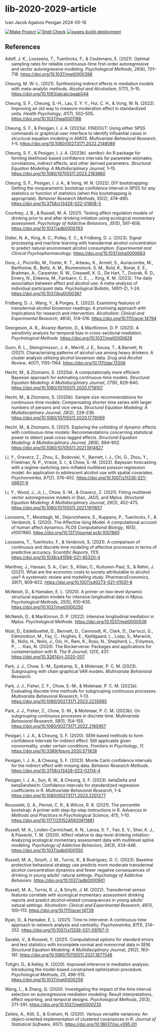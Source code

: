 lib-2020-2029-article
================
Ivan Jacob Agaloos Pesigan
2024-05-16

<!-- README.md is generated from .setup/readme/README.Rmd. Please edit that file -->
<!-- badges: start -->

[![Make
Project](https://github.com/ijapesigan/lib-2020-2029-article/actions/workflows/make.yml/badge.svg)](https://github.com/ijapesigan/lib-2020-2029-article/actions/workflows/make.yml)
[![Shell
Check](https://github.com/ijapesigan/lib-2020-2029-article/actions/workflows/shellcheck.yml/badge.svg)](https://github.com/ijapesigan/lib-2020-2029-article/actions/workflows/shellcheck.yml)
[![pages-build-deployment](https://github.com/ijapesigan/lib-2020-2029-article/actions/workflows/pages/pages-build-deployment/badge.svg)](https://github.com/ijapesigan/lib-2020-2029-article/actions/workflows/pages/pages-build-deployment)
<!-- badges: end -->

## References

<div id="refs" class="references csl-bib-body hanging-indent"
entry-spacing="0" line-spacing="2">

<div id="ref-Adolf-Loossens-Tuerlinckx-etal-2021" class="csl-entry">

Adolf, J. K., Loossens, T., Tuerlinckx, F., & Ceulemans, E. (2021).
Optimal sampling rates for reliable continuous-time first-order
autoregressive and vector autoregressive modeling. *Psychological
Methods*, *26*(6), 701–718. <https://doi.org/10.1037/met0000398>

</div>

<div id="ref-Cheung-2021" class="csl-entry">

Cheung, M. W.-L. (2021). Synthesizing indirect effects in mediation
models with meta-analytic methods. *Alcohol and Alcoholism*, *57*(1),
5–15. <https://doi.org/10.1093/alcalc/agab044>

</div>

<div id="ref-Cheung-Cheung-Lau-etal-2022" class="csl-entry">

Cheung, S. F., Cheung, S.-H., Lau, E. Y. Y., Hui, C. H., & Vong, W. N.
(2022). Improving an old way to measure moderation effect in
standardized units. *Health Psychology*, *41*(7), 502–505.
<https://doi.org/10.1037/hea0001188>

</div>

<div id="ref-Cheung-Pesigan-2023a" class="csl-entry">

Cheung, S. F., & Pesigan, I. J. A. (2023a). FINDOUT: Using either SPSS
commands or graphical user interface to identify influential cases in
structural equation modeling in AMOS. *Multivariate Behavioral
Research*, 1–5. <https://doi.org/10.1080/00273171.2022.2148089>

</div>

<div id="ref-Cheung-Pesigan-2023b" class="csl-entry">

Cheung, S. F., & Pesigan, I. J. A. (2023b).
<span class="nocase">semlbci</span>: An R package for forming
likelihood-based confidence intervals for parameter estimates,
correlations, indirect effects, and other derived parameters.
*Structural Equation Modeling: A Multidisciplinary Journal*, 1–15.
<https://doi.org/10.1080/10705511.2023.2183860>

</div>

<div id="ref-Cheung-Pesigan-Vong-2022" class="csl-entry">

Cheung, S. F., Pesigan, I. J. A., & Vong, W. N. (2022). DIY
bootstrapping: Getting the nonparametric bootstrap confidence interval
in SPSS for any statistics or function of statistics (when this
bootstrapping is appropriate). *Behavior Research Methods*, *55*(2),
474–490. <https://doi.org/10.3758/s13428-022-01808-5>

</div>

<div id="ref-Courtney-Russell-2021" class="csl-entry">

Courtney, J. B., & Russell, M. A. (2021). Testing affect regulation
models of drinking prior to and after drinking initiation using
ecological momentary assessment. *Psychology of Addictive Behaviors*,
*35*(5), 597–608. <https://doi.org/10.1037/adb0000763>

</div>

<div id="ref-Didier-King-Polley-etal-2023" class="csl-entry">

Didier, N. A., King, A. C., Polley, E. C., & Fridberg, D. J. (2023).
Signal processing and machine learning with transdermal alcohol
concentration to predict natural environment alcohol consumption.
*Experimental and Clinical Psychopharmacology*.
<https://doi.org/10.1037/pha0000683>

</div>

<div id="ref-Dora-Piccirillo-Foster-etal-2023" class="csl-entry">

Dora, J., Piccirillo, M., Foster, K. T., Arbeau, K., Armeli, S.,
Auriacombe, M., Bartholow, B., Beltz, A. M., Blumenstock, S. M., Bold,
K., Bonar, E. E., Braitman, A., Carpenter, R. W., Creswell, K. G., De
Hart, T., Dvorak, R. D., Emery, N., Enkema, M., Fairbairn, C. E., …
King, K. M. (2023). The daily association between affect and alcohol
use: A meta-analysis of individual participant data. *Psychological
Bulletin*, *149*(1–2), 1–24. <https://doi.org/10.1037/bul0000387>

</div>

<div id="ref-Fridberg-Wang-Porges-2022" class="csl-entry">

Fridberg, D. J., Wang, Y., & Porges, E. (2022). Examining features of
transdermal alcohol biosensor readings: A promising approach with
implications for research and intervention. *Alcoholism: Clinical and
Experimental Research*, *46*(4), 514–516.
<https://doi.org/10.1111/acer.14794>

</div>

<div id="ref-Georgeson-AlvarezBartolo-MacKinnon-2023" class="csl-entry">

Georgeson, A. R., Alvarez-Bartolo, D., & MacKinnon, D. P. (2023). A
sensitivity analysis for temporal bias in cross-sectional mediation.
*Psychological Methods*. <https://doi.org/10.1037/met0000628>

</div>

<div id="ref-Gunn-Steingrimsson-Merrill-etal-2021" class="csl-entry">

Gunn, R. L., Steingrimsson, J. A., Merrill, J. E., Souza, T., & Barnett,
N. (2021). Characterising patterns of alcohol use among heavy drinkers:
A cluster analysis utilising alcohol biosensor data. *Drug and Alcohol
Review*, *40*(7), 1155–1164. <https://doi.org/10.1111/dar.13306>

</div>

<div id="ref-Hecht-Zitzmann-2020a" class="csl-entry">

Hecht, M., & Zitzmann, S. (2020a). A computationally more efficient
Bayesian approach for estimating continuous-time models. *Structural
Equation Modeling: A Multidisciplinary Journal*, *27*(6), 829–840.
<https://doi.org/10.1080/10705511.2020.1719107>

</div>

<div id="ref-Hecht-Zitzmann-2020b" class="csl-entry">

Hecht, M., & Zitzmann, S. (2020b). Sample size recommendations for
continuous-time models: Compensating shorter time series with larger
numbers of persons and vice versa. *Structural Equation Modeling: A
Multidisciplinary Journal*, *28*(2), 229–236.
<https://doi.org/10.1080/10705511.2020.1779069>

</div>

<div id="ref-Hecht-Zitzmann-2021" class="csl-entry">

Hecht, M., & Zitzmann, S. (2021). Exploring the unfolding of dynamic
effects with continuous-time models: Recommendations concerning
statistical power to detect peak cross-lagged effects. *Structural
Equation Modeling: A Multidisciplinary Journal*, *28*(6), 894–902.
<https://doi.org/10.1080/10705511.2021.1914627>

</div>

<div id="ref-Li-Oravecz-Zhou-etal-2022" class="csl-entry">

Li, Y., Oravecz, Z., Zhou, S., Bodovski, Y., Barnett, I. J., Chi, G.,
Zhou, Y., Friedman, N. P., Vrieze, S. I., & Chow, S.-M. (2022). Bayesian
forecasting with a regime-switching zero-inflated multilevel poisson
regression model: An application to adolescent alcohol use with spatial
covariates. *Psychometrika*, *87*(2), 376–402.
<https://doi.org/10.1007/s11336-021-09831-9>

</div>

<div id="ref-Li-Wood-Ji-etal-2021" class="csl-entry">

Li, Y., Wood, J., Ji, L., Chow, S.-M., & Oravecz, Z. (2021). Fitting
multilevel vector autoregressive models in Stan, JAGS, and Mplus.
*Structural Equation Modeling: A Multidisciplinary Journal*, *29*(3),
452–475. <https://doi.org/10.1080/10705511.2021.1911657>

</div>

<div id="ref-Loossens-Mestdagh-Dejonckheere-etal-2020"
class="csl-entry">

Loossens, T., Mestdagh, M., Dejonckheere, E., Kuppens, P., Tuerlinckx,
F., & Verdonck, S. (2020). The Affective Ising Model: A computational
account of human affect dynamics. *PLOS Computational Biology*, *16*(5),
e1007860. <https://doi.org/10.1371/journal.pcbi.1007860>

</div>

<div id="ref-Loossens-Tuerlinckx-Verdonck-2021" class="csl-entry">

Loossens, T., Tuerlinckx, F., & Verdonck, S. (2021). A comparison of
continuous and discrete time modeling of affective processes in terms of
predictive accuracy. *Scientific Reports*, *11*(1).
<https://doi.org/10.1038/s41598-021-85320-4>

</div>

<div id="ref-Manthey-Hassan-Carr-etal-2021" class="csl-entry">

Manthey, J., Hassan, S. A., Carr, S., Kilian, C., Kuitunen-Paul, S., &
Rehm, J. (2021). What are the economic costs to society attributable to
alcohol use? A systematic review and modelling study.
*PharmacoEconomics*, *39*(7), 809–822.
<https://doi.org/10.1007/s40273-021-01031-8>

</div>

<div id="ref-McNeish-Hamaker-2020" class="csl-entry">

McNeish, D., & Hamaker, E. L. (2020). A primer on two-level dynamic
structural equation models for intensive longitudinal data in Mplus.
*Psychological Methods*, *25*(5), 610–635.
<https://doi.org/10.1037/met0000250>

</div>

<div id="ref-McNeish-MacKinnon-2022" class="csl-entry">

McNeish, D., & MacKinnon, D. P. (2022). Intensive longitudinal mediation
in Mplus. *Psychological Methods*. <https://doi.org/10.1037/met0000536>

</div>

<div id="ref-Nust-Eddelbuettel-Bennett-etal-2020" class="csl-entry">

Nüst, D., Eddelbuettel, D., Bennett, D., Cannoodt, R., Clark, D.,
Dar’oczi, G., Edmondson, M., Fay, C., Hughes, E., Kjeldgaard, L., Lopp,
S., Marwick, B., Nolis, H., Nolis, J., Ooi, H., Ram, K., Ross, N.,
Shepherd, L., S’olymos, P., … Xiao, N. (2020). The Rockerverse: Packages
and applications for containerisation with R. *The R Journal*, *12*(1),
437. <https://doi.org/10.32614/rj-2020-007>

</div>

<div id="ref-Park-Chow-Epskamp-etal-2023" class="csl-entry">

Park, J. J., Chow, S.-M., Epskamp, S., & Molenaar, P. C. M. (2023).
Subgrouping with chain graphical VAR models. *Multivariate Behavioral
Research*.

</div>

<div id="ref-Park-Fisher-Chow-etal-2023b" class="csl-entry">

Park, J. J., Fisher, Z. F., Chow, S.-M., & Molenaar, P. C. M. (2023a).
Evaluating discrete time methods for subgrouping continuous processes.
*Multivariate Behavioral Research*, 1–13.
<https://doi.org/10.1080/00273171.2023.2235685>

</div>

<div id="ref-Park-Fisher-Chow-etal-2023a" class="csl-entry">

Park, J. J., Fisher, Z., Chow, S.-M., & Molenaar, P. C. M. (2023b). On
subgrouping continuous processes in discrete time. *Multivariate
Behavioral Research*, *58*(1), 154–155.
<https://doi.org/10.1080/00273171.2022.2160957>

</div>

<div id="ref-Pesigan-Cheung-2020" class="csl-entry">

Pesigan, I. J. A., & Cheung, S. F. (2020). SEM-based methods to form
confidence intervals for indirect effect: Still applicable given
nonnormality, under certain conditions. *Frontiers in Psychology*, *11*.
<https://doi.org/10.3389/fpsyg.2020.571928>

</div>

<div id="ref-Pesigan-Cheung-2023" class="csl-entry">

Pesigan, I. J. A., & Cheung, S. F. (2023). Monte Carlo confidence
intervals for the indirect effect with missing data. *Behavior Research
Methods*. <https://doi.org/10.3758/s13428-023-02114-4>

</div>

<div id="ref-Pesigan-Sun-Cheung-2023" class="csl-entry">

Pesigan, I. J. A., Sun, R. W., & Cheung, S. F. (2023).
<span class="nocase">betaDelta</span> and
<span class="nocase">betaSandwich</span>: Confidence intervals for
standardized regression coefficients in R. *Multivariate Behavioral
Research*, 1–4. <https://doi.org/10.1080/00273171.2023.2201277>

</div>

<div id="ref-Rousselet-Pernet-Wilcox-2021" class="csl-entry">

Rousselet, G. A., Pernet, C. R., & Wilcox, R. R. (2021). The percentile
bootstrap: A primer with step-by-step instructions in R. *Advances in
Methods and Practices in Psychological Science*, *4*(1), 1–10.
<https://doi.org/10.1177/2515245920911881>

</div>

<div id="ref-Russell-LindenCarmichael-Lanza-etal-2020"
class="csl-entry">

Russell, M. A., Linden-Carmichael, A. N., Lanza, S. T., Fair, E. V.,
Sher, K. J., & Piasecki, T. M. (2020). Affect relative to day-level
drinking initiation: Analyzing ecological momentary assessment data with
multilevel spline modeling. *Psychology of Addictive Behaviors*,
*34*(3), 434–446. <https://doi.org/10.1037/adb0000550>

</div>

<div id="ref-Russell-Smyth-Turrisi-Rodriguez-2023" class="csl-entry">

Russell, M. A., Smyth, J. M., Turrisi, R., & Rodriguez, G. C. (2023).
Baseline protective behavioral strategy use predicts more moderate
transdermal alcohol concentration dynamics and fewer negative
consequences of drinking in young adults’ natural settings. *Psychology
of Addictive Behaviors*. <https://doi.org/10.1037/adb0000941>

</div>

<div id="ref-Russell-Turrisi-Smyth-2022" class="csl-entry">

Russell, M. A., Turrisi, R. J., & Smyth, J. M. (2022). Transdermal
sensor features correlate with ecological momentary assessment drinking
reports and predict alcohol‐related consequences in young adults’
natural settings. *Alcoholism: Clinical and Experimental Research*,
*46*(1), 100–113. <https://doi.org/10.1111/acer.14739>

</div>

<div id="ref-Ryan-Hamaker-2021" class="csl-entry">

Ryan, O., & Hamaker, E. L. (2021). Time to intervene: A continuous-time
approach to network analysis and centrality. *Psychometrika*, *87*(1),
214–252. <https://doi.org/10.1007/s11336-021-09767-0>

</div>

<div id="ref-Savalei-Rosseel-2021" class="csl-entry">

Savalei, V., & Rosseel, Y. (2021). Computational options for standard
errors and test statistics with incomplete normal and nonnormal data in
SEM. *Structural Equation Modeling: A Multidisciplinary Journal*,
*29*(2), 163–181. <https://doi.org/10.1080/10705511.2021.1877548>

</div>

<div id="ref-Tofighi-Kelley-2020" class="csl-entry">

Tofighi, D., & Kelley, K. (2020). Improved inference in mediation
analysis: Introducing the model-based constrained optimization
procedure. *Psychological Methods*, *25*, 496–515.
<https://doi.org/10.1037/met0000259>

</div>

<div id="ref-Wang-Zhang-2020" class="csl-entry">

Wang, L., & Zhang, Q. (2020). Investigating the impact of the time
interval selection on autoregressive mediation modeling: Result
interpretations, effect reporting, and temporal designs. *Psychological
Methods*, *25*(3), 271–291. <https://doi.org/10.1037/met0000235>

</div>

<div id="ref-Zeileis-Koll-Graham-2020" class="csl-entry">

Zeileis, A., Köll, S., & Graham, N. (2020). Various versatile variances:
An object-oriented implementation of clustered covariances in R.
*Journal of Statistical Software*, *95*(1).
<https://doi.org/10.18637/jss.v095.i01>

</div>

</div>
